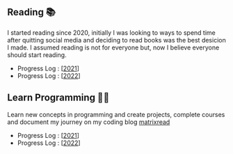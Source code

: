 ## Reading 📚

I started reading since 2020, initially I was looking to ways to spend time after quitting social media and deciding to read books was the best desicion I made. I assumed reading is not for everyone but, now I believe everyone should start reading.

* Progress Log : [[2021](https://github.com/abhiramready/Habit-System/blob/main/Habits/Reading/2021-ReadingLog.md)]
* Progress Log : [[2022](https://github.com/abhiramready/Habit-System/blob/main/Habits/Reading/2022-ReadingLog.md)]

## Learn Programming 🧑‍💻

Learn new concepts in programming and create projects, complete courses and document my journey on my coding blog [matrixread](https://matrixread.com/)

* Progress Log : [[2021](https://github.com/abhiramready/Habit-System/blob/main/Habits/LearnProgramming/2021-LearnProgramming.md)]
* Progress Log : [[2022](https://github.com/abhiramready/Habit-System/blob/main/Habits/LearnProgramming/2022-LearnProgramming.md)]
